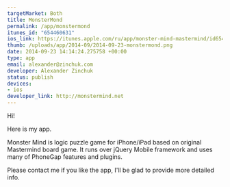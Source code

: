```yaml
--- 
targetMarket: Both
title: MonsterMond
permalink: /app/monstermond
itunes_id: "654460631"
ios_link: https://itunes.apple.com/ru/app/monster-mind-mastermind/id654460631?mt=8
thumb: /uploads/app/2014-09/2014-09-23-monstermond.png
date: 2014-09-23 14:14:24.275758 +00:00
type: app
email: alexander@zinchuk.com
developer: Alexander Zinchuk
status: publish
devices: 
- ios
developer_link: http://monstermind.net
---
```


Hi!

Here is my app.

Monster Mind is logic puzzle game for iPhone/iPad based on original Mastermind board game. It runs over jQuery Mobile framework and uses many of PhoneGap features and plugins.

Please contact me if you like the app, I'll be glad to provide more detailed info.
